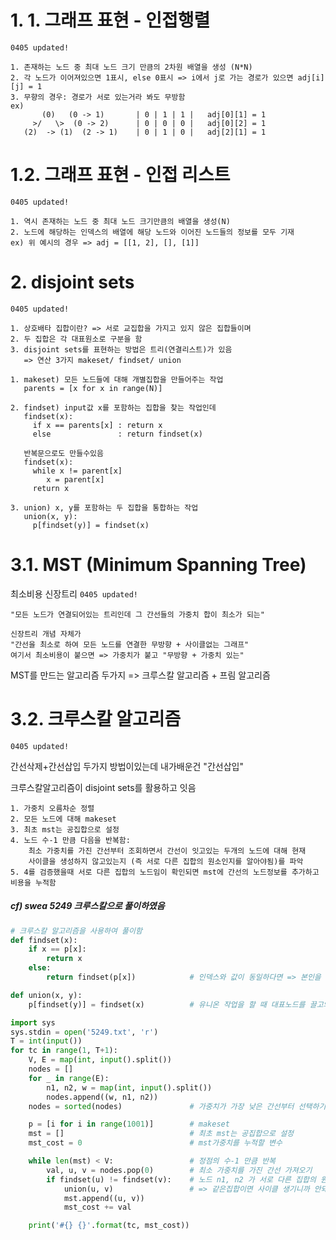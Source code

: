 # 1. 1. 그래프 표현 - 인접행렬

`0405 updated!`

```
1. 존재하는 노드 중 최대 노드 크기 만큼의 2차원 배열을 생성 (N*N) 
2. 각 노드가 이어져있으면 1표시, else 0표시 => i에서 j로 가는 경로가 있으면 adj[i][j] = 1
3. 무향의 경우: 경로가 서로 있는거라 봐도 무방함
ex)
       (0)   (0 -> 1)       | 0 | 1 | 1 |   adj[0][1] = 1
     >/   \>  (0 -> 2)		| 0 | 0 | 0 |   adj[0][2] = 1
   (2)  -> (1)  (2 -> 1)	| 0 | 1 | 0 |   adj[2][1] = 1
```





# 1.2. 그래프 표현 - 인접 리스트

`0405 updated!`

```
1. 역시 존재하는 노드 중 최대 노드 크기만큼의 배열을 생성(N)
2. 노드에 해당하는 인덱스의 배열에 해당 노드와 이어진 노드들의 정보를 모두 기재
ex) 위 예시의 경우 => adj = [[1, 2], [], [1]]
```





# 2. disjoint sets

`0405 updated!`

```
1. 상호배타 집합이란? => 서로 교집합을 가지고 있지 않은 집합들이며
2. 두 집합은 각 대표원소로 구분을 함
3. disjoint sets를 표현하는 방법은 트리(연결리스트)가 있음
   => 연산 3가지 makeset/ findset/ union
```

```
1. makeset) 모든 노드들에 대해 개별집합을 만들어주는 작업
   parents = [x for x in range(N)]
   
2. findset) input값 x를 포함하는 집합을 찾는 작업인데
   findset(x):
	 if x == parents[x] : return x
	 else 				: return findset(x)
	 
   반복문으로도 만들수있음	 
   findset(x):
   	 while x != parent[x]
   	 	x = parent[x]
   	 return x
	 
3. union) x, y를 포함하는 두 집합을 통합하는 작업
   union(x, y):
   	 p[findset(y)] = findset(x)
```





# 3.1. MST (Minimum Spanning Tree)

최소비용 신장트리 `0405 updated!`

```
"모든 노드가 연결되어있는 트리인데 그 간선들의 가중치 합이 최소가 되는"

신장트리 개념 자체가 
"간선을 최소로 하여 모든 노드를 연결한 무방향 + 사이클없는 그래프" 
여기서 최소비용이 붙으면 => 가중치가 붙고 "무방향 + 가중치 있는"
```

MST를 만드는 알고리즘 두가지 => 크루스칼 알고리즘 + 프림 알고리즘



# 3.2. 크루스칼 알고리즘

`0405 updated!`

간선삭제+간선삽입 두가지 방법이있는데 내가배운건 "간선삽입"

크루스칼알고리즘이 disjoint sets를 활용하고 잇음 

```
1. 가중치 오름차순 정렬
2. 모든 노드에 대해 makeset
3. 최초 mst는 공집합으로 설정
4. 노드 수-1 만큼 다음을 반복함:
	최소 가중치를 가진 간선부터 조회하면서 간선이 잇고있는 두개의 노드에 대해 현재
	사이클을 생성하지 않고있는지 (즉 서로 다른 집합의 원소인지를 알아야됨)를 파악
5. 4를 검증했을때 서로 다른 집합의 노드임이 확인되면 mst에 간선의 노드정보를 추가하고 비용을 누적함
```



##### cf) swea 5249 크루스칼으로 풀이하였음

```python
# 크루스칼 알고리즘을 사용하여 풀이함
def findset(x):
    if x == p[x]:
        return x
    else:
        return findset(p[x])            # 인덱스와 값이 동일하다면 => 본인을 가리키고 있는거니까 대표노드

def union(x, y):
    p[findset(y)] = findset(x)          # 유니온 작업을 할 때 대표노드를 끌고와야되니까 findset 해서 제일 부모노드를 찾아줌

import sys
sys.stdin = open('5249.txt', 'r')
T = int(input())
for tc in range(1, T+1):
    V, E = map(int, input().split())
    nodes = []
    for _ in range(E):
        n1, n2, w = map(int, input().split())
        nodes.append((w, n1, n2))
    nodes = sorted(nodes)               # 가중치가 가장 낮은 간선부터 선택하기 위함

    p = [i for i in range(1001)]        # makeset
    mst = []                            # 최초 mst는 공집합으로 설정
    mst_cost = 0                        # mst가중치를 누적할 변수

    while len(mst) < V:                 # 정점의 수-1 만큼 반복
        val, u, v = nodes.pop(0)        # 최소 가중치를 가진 간선 가져오기
        if findset(u) != findset(v):    # 노드 n1, n2 가 서로 다른 집합의 원소인지를 확인해야됨
            union(u, v)                 # => 같은집합이면 사이클 생기니까 안돼
            mst.append((u, v))
            mst_cost += val

    print('#{} {}'.format(tc, mst_cost))
```

